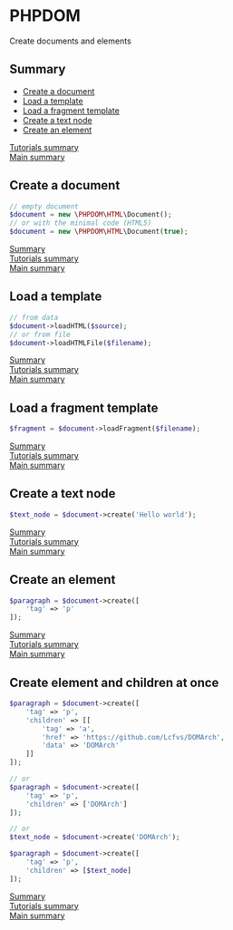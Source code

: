 # <a name="title">PHPDOM</a>

Create documents and elements

## <a name="summary">Summary</a>
* [Create a document](#create-a-document)
* [Load a template](#load-a-template)
* [Load a fragment template](#load-a-fragment-template)
* [Create a text node](#create-a-text-node)
* [Create an element](#create-an-element)

[Tutorials summary](./readme.md#summary)<br />
[Main summary](../readme.md#summary)


## <a name="create-a-document">Create a document</a>
````PHP
// empty document
$document = new \PHPDOM\HTML\Document();
// or with the minimal code (HTML5)
$document = new \PHPDOM\HTML\Document(true);
````
[Summary](#summary)<br />
[Tutorials summary](./readme.md#summary)<br />
[Main summary](../readme.md#summary)

## <a name="load-a-template">Load a template</a>
````PHP
// from data
$document->loadHTML($source);
// or from file
$document->loadHTMLFile($filename);
````
[Summary](#summary)<br />
[Tutorials summary](./readme.md#summary)<br />
[Main summary](../readme.md#summary)

## <a name="load-a-fragment-template">Load a fragment template</a>
````PHP
$fragment = $document->loadFragment($filename);
````
[Summary](#summary)<br />
[Tutorials summary](./readme.md#summary)<br />
[Main summary](../readme.md#summary)

## <a name="create-a-text-node">Create a text node</a>
````PHP
$text_node = $document->create('Hello world');
````
[Summary](#summary)<br />
[Tutorials summary](./readme.md#summary)<br />
[Main summary](../readme.md#summary)

## <a name="create-an-element">Create an element</a>
````PHP
$paragraph = $document->create([
    'tag' => 'p'
]);
````
[Summary](#summary)<br />
[Tutorials summary](./readme.md#summary)<br />
[Main summary](../readme.md#summary)

## <a name="create-element-and-children-at-once">Create element and children at once</a>
````PHP
$paragraph = $document->create([
    'tag' => 'p',
    'children' => [[
        'tag' => 'a',
        'href' => 'https://github.com/Lcfvs/DOMArch',
        'data' => 'DOMArch'
    ]]
]);

// or
$paragraph = $document->create([
    'tag' => 'p',
    'children' => ['DOMArch']
]);

// or
$text_node = $document->create('DOMArch');

$paragraph = $document->create([
    'tag' => 'p',
    'children' => [$text_node]
]);
````

[Summary](#summary)<br />
[Tutorials summary](./readme.md#summary)<br />
[Main summary](../readme.md#summary)